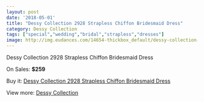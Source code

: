 ```yaml
---
layout: post
date: '2018-05-01'
title: "Dessy Collection 2928 Strapless Chiffon Bridesmaid Dress"
category: Dessy Collection
tags: ["special","wedding","bridal","strapless","dresses"]
image: http://img.eudances.com/14654-thickbox_default/dessy-collection-2928-strapless-chiffon-bridesmaid-dress.jpg
---
```

Dessy Collection 2928 Strapless Chiffon Bridesmaid Dress

On Sales: **$259**
<a href="https://www.eudances.com/en/dessy-collection/4381-dessy-collection-2928-strapless-chiffon-bridesmaid-dress.html"><amp-img layout="responsive" width="600" height="600" src="//img.eudances.com/14654-thickbox_default/dessy-collection-2928-strapless-chiffon-bridesmaid-dress.jpg" alt="Dessy Collection 2928 Strapless Chiffon Bridesmaid Dress 0" /></a>
<a href="https://www.eudances.com/en/dessy-collection/4381-dessy-collection-2928-strapless-chiffon-bridesmaid-dress.html"><amp-img layout="responsive" width="600" height="600" src="//img.eudances.com/14657-thickbox_default/dessy-collection-2928-strapless-chiffon-bridesmaid-dress.jpg" alt="Dessy Collection 2928 Strapless Chiffon Bridesmaid Dress 1" /></a>
<a href="https://www.eudances.com/en/dessy-collection/4381-dessy-collection-2928-strapless-chiffon-bridesmaid-dress.html"><amp-img layout="responsive" width="600" height="600" src="//img.eudances.com/14656-thickbox_default/dessy-collection-2928-strapless-chiffon-bridesmaid-dress.jpg" alt="Dessy Collection 2928 Strapless Chiffon Bridesmaid Dress 2" /></a>
<a href="https://www.eudances.com/en/dessy-collection/4381-dessy-collection-2928-strapless-chiffon-bridesmaid-dress.html"><amp-img layout="responsive" width="600" height="600" src="//img.eudances.com/14655-thickbox_default/dessy-collection-2928-strapless-chiffon-bridesmaid-dress.jpg" alt="Dessy Collection 2928 Strapless Chiffon Bridesmaid Dress 3" /></a>

Buy it: [Dessy Collection 2928 Strapless Chiffon Bridesmaid Dress](https://www.eudances.com/en/dessy-collection/4381-dessy-collection-2928-strapless-chiffon-bridesmaid-dress.html "Dessy Collection 2928 Strapless Chiffon Bridesmaid Dress")

View more: [Dessy Collection](https://www.eudances.com/en/60-Dessy-Collection "Dessy Collection")